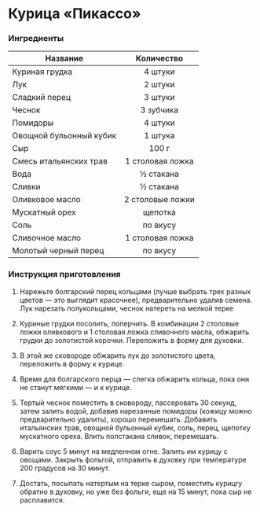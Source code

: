 # Курица «Пикассо»
### Ингредиенты

| Название        	| Количество    |
| -------------   	|:-------------:|
|	Куриная грудка  |	4 штуки		|
|Лук|2 штуки|
|Сладкий перец|3 штуки|
|Чеснок |3 зубчика|
|Помидоры|4 штуки|
|Овощной бульонный кубик|1 штука|
|Сыр|100 г|
|Смесь итальянских трав|1 столовая ложка|
|Вода|½ стакана|
|Сливки|½ стакана|
|Оливковое масло|2 столовые ложки|
|Мускатный орех|щепотка|
|Соль|по вкусу|
|Сливочное масло|1 столовая ложка|
|Молотый черный перец|по вкусу|

### Инструкция приготовления
1. Нарежьте болгарский перец кольцами (лучше выбрать трех разных цветов — это выглядит красочнее), предварительно удалив семена. Лук нарезать полукольцами, чеснок натереть на мелкой терке

2. Куриные грудки посолить, поперчить. В комбинации 2 столовые ложки оливкового и 1 столовая ложка сливочного масла, обжарить грудки до золотистой корочки. Переложить в форму для духовки.

3. В этой же сковороде обжарить лук до золотистого цвета, переложить в форму к курице.
4. Время для болгарского перца — слегка обжарить кольца, пока они не станут мягкими — и к курице.

5. Тертый чеснок поместить в сковороду, пассеровать 30 секунд, затем залить водой, добавив нарезанные помидоры (кожицу можно предварительно удалить), хорошо перемешать. Добавить итальянских трав, овощной бульонный кубик, соль, перец, щепотку мускатного ореха. Влить полстакана сливок, перемешать.
6. Варить соус 5 минут на медленном огне. Залить им курицу с овощами. Закрыть фольгой, отправить в духовку при температуре 200 градусов на 30 минут.
7. Достать, посыпать натертым на терке сыром, поместить курицrу обратно в духовку, но уже без фольги, еще на 15 минут, пока сыр не расплавится.



